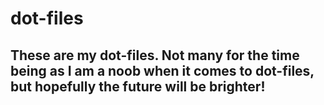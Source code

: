 # dot-files

## These are my dot-files. Not many for the time being as I am a noob when it comes to dot-files, but hopefully the future will be brighter! 
